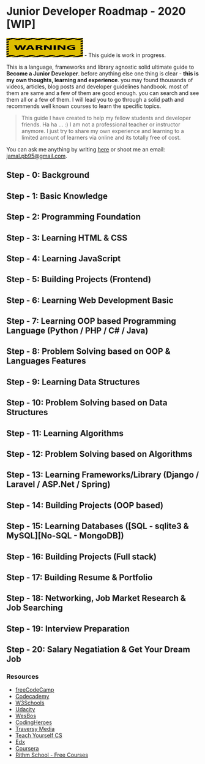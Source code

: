 # Junior Developer Roadmap - 2020 [WIP]

<img src="./warning.jpg" alt="warning" width=200 height=50> - This guide is work in progress.

This is a language, frameworks and library agnostic solid ultimate guide to **Become a Junior Developer**. before anything else one thing is clear - **this is my own thoughts, learning and experience**. you may found thousands of videos, articles, blog posts and developer guidelines handbook. most of them are same and a few of them are good enough. you can search and see them all or a few of them. I will lead you to go through a solid path and recommends well known courses to learn the specific topics.

>This guide I have created to help my fellow students and developer friends. Ha ha ... :) I am not a professional teacher or instructor anymore. I just try to share my own experience and learning to a limited amount of learners via online and its totally free of cost.

You can ask me anything by writing [here](https://github.com/jamal-pb95/ama) or shoot me an email: [jamal.pb95@gmail.com](mailto:jamal.pb95@gmail.com).


## Step - 0: Background
## Step - 1: Basic Knowledge
## Step - 2: Programming Foundation
## Step - 3: Learning HTML & CSS
## Step - 4: Learning JavaScript
## Step - 5: Building Projects (Frontend)
## Step - 6: Learning Web Development Basic
## Step - 7: Learning OOP based Programming Language (Python / PHP / C# / Java)
## Step - 8: Problem Solving based on OOP & Languages Features
## Step - 9: Learning Data Structures
## Step - 10: Problem Solving based on Data Structures
## Step - 11: Learning Algorithms
## Step - 12: Problem Solving based on Algorithms
## Step - 13: Learning Frameworks/Library (Django / Laravel / ASP.Net / Spring)
## Step - 14: Building Projects (OOP based)
## Step - 15: Learning Databases ([SQL - sqlite3 & MySQL][No-SQL - MongoDB])
## Step - 16: Building Projects (Full stack)
## Step - 17: Building Resume & Portfolio
## Step - 18: Networking, Job Market Research & Job Searching
## Step - 19: Interview Preparation
## Step - 20: Salary Negatiation & Get Your Dream Job

### Resources
 - [freeCodeCamp](https://www.freecodecamp.org/)
 - [Codecademy](https://www.codecademy.com/)
 - [W3Schools](https://www.w3schools.com/)
 - [Udacity](https://udacity.com/)
 - [WesBos](https://wesbos.com/)
 - [CodingHeroes](https://codingheroes.io/)
 - [Traversy Media](https://www.youtube.com/channel/UC29ju8bIPH5as8OGnQzwJyA)
 - [Teach Yourself CS](https://teachyourselfcs.com/)
 - [Edx](https://www.edx.org/)
 - [Coursera](https://www.coursera.org/)
 - [Rithm School - Free Courses](https://www.rithmschool.com/courses)